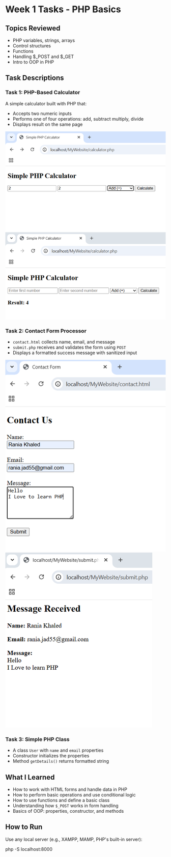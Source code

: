 # Week 1 Tasks - PHP Basics

## Topics Reviewed
- PHP variables, strings, arrays
- Control structures
- Functions
- Handling $_POST and $_GET
- Intro to OOP in PHP

## Task Descriptions

### Task 1: PHP-Based Calculator
A simple calculator built with PHP that:
- Accepts two numeric inputs
- Performs one of four operations: add, subtract multiply, divide
- Displays result on the same page

 ![Calculator](screen/11.png)
 ![Calculator](screen/22.png)
 


### Task 2: Contact Form Processor
- `contact.html` collects name, email, and message
- `submit.php` receives and validates the form using `POST`
- Displays a formatted success message with sanitized input

 ![Form](screen/1.png)
 ![Form](screen/2.png)


### Task 3: Simple PHP Class
- A class `User` with `name` and `email` properties
- Constructor initializes the properties
- Method `getDetails()` returns formatted string

## What I Learned
- How to work with HTML forms and handle data in PHP
- How to perform basic operations and use conditional logic
- How to use functions and define a basic class
- Understanding how `$_POST` works in form handling
- Basics of OOP: properties, constructor, and methods


## How to Run
Use any local server (e.g., XAMPP, MAMP, PHP's built-in server):

php -S localhost:8000
